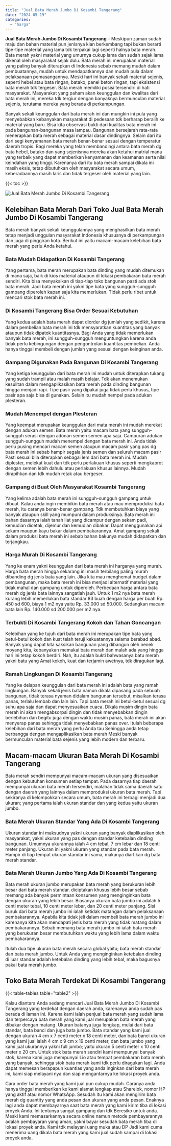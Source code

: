 ```yaml
---
title: "Jual Bata Merah Jumbo Di Kosambi Tangerang"
date: "2024-05-19"
categories: 
  - "harga"
---
```


**Jual Bata Merah Jumbo Di Kosambi Tangerang** – Meskipun zaman sudah maju dan bahan material pun jenisnya kian berkembang tapi bukan berarti tipe-tipe material yang lama tdk terpakai lagi seperti halnya bata merah. Bata merah yakni material yang umurnya cukup lama dan sudah sejak lama dikenal oleh masyarakat sejak dulu. Bata merah ini merupakan material yang paling banyak diterapkan di Indonesia sebab memang mudah dalam pembuatannya, mudah untuk mendapatkannya dan mudah pula dalam pelaksanaan pemasangannya. Meski hari ini banyak sekali material sejenis, seperti hebel atau bata ringan, batako, panel beton ringan, tapi eksistensi bata merah tdk tergeser. Bata merah memiliki posisi tersendiri di hati masyarakat. Masyarakat yang paham akan keunggulan dan kwalitas dari bata merah ini, mereka tdk tergiur dengan banyaknya bermunculan material sejenis, terutama mereka yang berada di perkampungan.

Banyak sekali keunggulan dari bata merah ini dan mungkin ini pula yang menyebabkan kebanyakan masyarakat di pedesaan tdk berharap beralih ke material yang baru. Bisa kita observasi bukti dari kualitas bata merah ini pada bangunan-bangunan masa lampau. Bangunan bersejarah rata-rata menerapkan bata merah sebagai material dasar dindingnya. Selain dari itu dari segi kenyamanan bata merah benar-benar sesuai dengan temperatur daerah tropis. Bagi mereka yang telah membandingi antara bata merah dg bata hebel, batako dan yang sejenisnya mereka akan ketahui matrial mana yang terbaik yang dapat memberikan kenyamanan dan keamanan serta nilai keindahan yang tinggi. Karenanya dari itu bata merah sampai dikala ini masih eksis, tetap dibutuhkan oleh masyarakat secara umum, keberadaannya masih laris dan tidak tergeser oleh material yang lain.

{{< toc >}}

![Jual Bata Merah Jumbo Di Kosambi Tangerang](/images/jual-bata-merah-32.png)

## Kelebihan Bata Merah Dari Toko Jual Bata Merah Jumbo Di Kosambi Tangerang

Bata merah banyak sekali keunggulannya yang menghasilkan bata merah tetap menjadi unggulan masyarakat Indonesia khususnya di perkampungan dan juga di pinggiran kota. Berikut ini yaitu macam-macam kelebihan bata merah yang perlu Anda ketahui.

### Bata Mudah Didapatkan Di Kosambi Tangerang

Yang pertama, bata merah merupakan bata dinding yang mudah ditemukan di mana saja, baik di kios material ataupun di lokasi pembakaran bata merah sendiri. Kita bisa menyaksikan di tiap-tiap toko bangunan pasti ada stok bata merah. Jadi bata merah ini yakni tipe bata yang sungguh-sungguh gampang diperoleh kapan saja kita memerlukan. Tidak perlu ribet untuk mencari stok bata merah ini.

### Di Kosambi Tangerang Bisa Order Sesuai Kebutuhan

Yang kedua adalah bata merah dapat diorder dg jumlah yang sedikit, karena dalam pembelian bata merah ini tdk mensyaratkan kuantitas yang banyak ataupun tidak dipatok kuantitasnya. Bagi Anda yang tidak memerlukan banyak bata merah, ini sungguh-sungguh menguntungkan karena anda tidak perlu kebingungan dengan pengontrolan kuantitas pembelian. Anda hanya tinggal membeli dengan jumlah yang sesuai dengan keinginan anda.

### Gampang Digunakan Pada Bangunan Di Kosambi Tangerang

Yang ketiga keunggulan dari bata merah ini mudah untuk diterapkan tukang yang sudah trampil atau malah masih belajar. Tdk akan menemukan kesulitan dalam mengaplikasikan bata merah pada dinding bangunan hingga menjadi rapi. Tipe pasir yang dipakai juga tidak perlu khusus, tipe pasir apa saja bisa di gunakan. Selain itu mudah nempel pada adukan plesteran.

### Mudah Menempel dengan Plesteran

Yang keempat merupakan keunggulan dari mata merah ini mudah merekat dengan adukan semen. Bata merah yaitu macam bata yang sungguh-sungguh serasi dengan adonan semen semen apa saja. Campuran adukan sungguh-sungguh mudah menempel dengan bata merah ini. Anda tidak perlu pusing mencari macam semen ataupun macam pasir yang pas dg bata merah ini sebab hampir segala jenis semen dan seluruh macam pasir Pasti sesuai bila diterapkan sebagai lem dari bata merah ini. Mudah diplester, melekat kuat dan tdk perlu perlakuan khusus seperti mengkaprot dengan semen lebih dahulu atau perlakuan khusus lainnya. Mudah dirapihkan dan tdk mudah retak atau bergeser.

### Gampang di Buat Oleh Masyarakat Kosambi Tangerang

Yang kelima adalah bata merah ini sungguh-sungguh gampang untuk dibuat. Kalau anda ingin membikin bata merah atau mau memproduksi bata merah, itu caranya benar-benar gampang. Tdk membutuhkan biaya yang banyak ataupun skill yang mumpuni dalam produksinya. Bata merah ini bahan dasarnya ialah tanah liat yang dicampur dengan sekam padi, kemudian dicetak, dijemur dan kemudian dibakar. Dapat menggunakan api sekam maupun kayu bakar dalam pembakarannya. Amat gampang sekali dalam produksi bata merah ini sebab bahan bakunya mudah didapatkan dan terjangkau.

### Harga Murah Di Kosambi Tangerang

Yang ke enam yakni keunggulan dari bata merah ini harganya yang murah. Harga bata merah hingga sekarang ini masih terbilang paling murah dibanding dg jenis bata yang lain. Jika kita mau menghemat budget dalam pembangunan, maka bata merah ini bisa menjadi alternatif material yang tidak mahal dan gampang untuk diperoleh. Perbedaan harga antara bata merah dg jenis bata lainnya sangatlah jauh. Untuk 1 m2 nya bata merah kurang lebih memerlukan bata standar 83 buah dengan harga per buah Rp. 450 sd 600, biaya 1 m2 nya yaitu Rp. 33.000 sd 50.000. Sedangkan macam bata lain Rp. 140.000 sd 200.000 per m2 nya.

### Terbukti Di Kosambi Tangerang Kokoh dan Tahan Goncangan

Kelebihan yang ke tujuh dari bata merah ini merupakan tipe bata yang betul-betul kokoh dan kuat telah teruji kekuatannya selama berabad abad. Banyak yang dapat kita saksikan bangunan yang dibangun oleh nenek moyang kita, kebanyakan memakai bata merah dan malah ada yang hingga hari ini tetap kokoh berdiri. Nah, itu adalah bukti bahwasanya batu merah yakni batu yang Amat kokoh, kuat dan terjamin awetnya, tdk diragukan lagi.

### Ramah Lingkungan Di Kosambi Tangerang

Yang ke delapan keunggulan dari bata merah ini adalah bata yang ramah lingkungan. Banyak sekali jenis bata namun dikala dipasang pada sebuah bangunan, tidak terasa nyaman didalam bangunan tersebut, misalkan terasa panas, terlalu lembab dan lain lain. Tapi bata merah ini betul-betul sesuai dg suhu apa saja dan dapat menyesuaikan cuaca. Dikala musim dingin bata merah ini akan mengabsorpsi dingin dan tidak menyebabkan dingin berlebihan dan begitu juga dengan waktu musim panas, bata merah ini akan menyerap panas sehingga tidak menyebabkan panas over. Itulah beberapa kelebihan dari bata merah yang perlu Anda tau Sehingga anda tetap berbangga dengan mengaplikasikan bata merah Meski banyak bermunculan material bata sejenis yang lebih modern dan terbaru.

## Macam-macam Ukuran Bata Merah Di Kosambi Tangerang

Bata merah sendiri mempunyai macam-macam ukuran yang disesuaikan dengan kebutuhan konsumen setiap tempat. Pada dasarnya tiap daerah mempunyai ukuran bata merah tersendiri, malahan tidak sama daerah satu dengan daerah yang lainnya dalam memproduksi ukuran bata merah. Tapi sekiranya di kelompokkan secara umum, bata merah ini terbagi menjadi dua ukuran; yang pertama ialah ukuran standar dan yang kedua yaitu ukuran jumbo.

### Bata Merah Ukuran Standar Yang Ada Di Kosambi Tangerang

Ukuran standar ini maksudnya yakni ukuran yang banyak diaplikasikan oleh masyarakat, yakni ukuran yang pas dengan standar ketebalan dinding bangunan. Umumnya ukurannya ialah 4 cm tebal, 7 cm lebar dan 18 centi meter panjang. Ukuran ini yakni ukuran yang standar pada bata merah. Hampir di tiap tempat ukuran standar ini sama, makanya diartikan dg bata merah standar.

### Bata Merah Ukuran Jumbo Yang Ada Di Kosambi Tangerang

Bata merah ukuran jumbo merupakan bata merah yang berukuran lebih besar dari bata merah standar. diciptakan khusus lebih besar sebab memang ada banyak permintaan konsumen yang menginginkan bata dengan ukuran yang lebih besar. Biasanya ukuran bata jumbo ini adalah 5 centi meter tebal, 10 centi meter lebar, dan 20 centi meter panjang. Sisi buruk dari bata merah jumbo ini ialah ketidak matangan dalam pelaksanaan pembakarannya. Apabila kita tidak jeli dalam membeli bata merah jumbo ini karenanya kita akan mendapati jenis bata merah yang tidak matang dalam pembakarannya. Sebab memang bata merah jumbo ini ialah bata merah yang berukuran besar membutuhkan waktu yang lebih lama dalam waktu pembakarannya.

Itulah dua tipe ukuran bata merah secara global yaitu; bata merah standar dan bata merah jumbo. Untuk Anda yang menginginkan ketebalan dinding di luar standar adalah ketebalan dinding yang lebih tebal, maka bagusnya pakai bata merah jumbo.

## Toko Bata Merah Terdekat Di Kosambi Tangerang

{{< table-tables table="table2" >}}

Kalau diantara Anda sedang mencari Jual Bata Merah Jumbo Di Kosambi Tangerang yang terdekat dengan daerah anda, karenanya anda sudah pas berada di laman ini. Karena kami ialah penjual bata merah yang sudah lama dan terpercaya bata merah yang kami jual merupakan bata merah yang dibakar dengan matang. Ukuran batanya juga lengkap, mulai dari bata standar, bata banci dan juga bata jumbo. Bata standar yang kami jual dengan ukuran 4 cm x 7 centi meter x 18 centi meter, dan bata banci ukuran yang kami jual ialah 4 cm x 9 cm x 19 centi meter, dan bata jumbo yang kami jual ukurannya yakni full jumbo; yaitu ukuran 5 centi meter x 10 centi meter x 20 cm. Untuk stok bata merah sendiri kami mempunyai banyak stok, karena kami juga mempunyai Lio atau tempat pembakaran bata merah yang banyak, sehingga stok bata merah kami tdk perlu diragukan lagi. Anda dapat memesan berapapun kuantias yang anda inginkan dari bata merah ini, kami siap melayani nya dan siap mengantarnya ke lokasi proyek anda.

Cara order bata merah yang kami jual pun cukup mudah. Caranya anda hanya tinggal memberikan ke kami alamat lengkap atau Sharelok, nomor HP yang aktif atau nomor WhatsApp. Sesudah itu kami akan mengirim bata merah dg quantity yang anda pesan dan ukuran yang anda pesan. Enaknya lagi anda dapat membayarnya saat bata merah yang kami kirim tiba di lokasi proyek Anda. Ini tentunya sangat gampang dan tdk Beresiko untuk anda. Meski kami memasarkannya secara online namun metode pembayarannya adalah pembayaran yang aman, yakni bayar sesudah bata merah tiba di lokasi proyek anda. Kami tdk melayani uang muka atau DP Jadi kami cuma menerima uang dikala bata merah yang kami jual sudah sampai di lokasi proyek anda.
